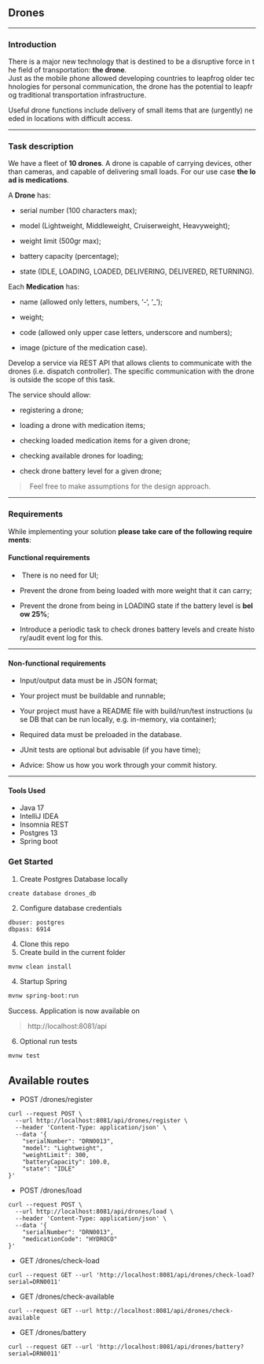## Drones

---

### Introduction

There is a major new technology that is destined to be a disruptive force in the field of transportation: **the drone**. Just as the mobile phone allowed developing countries to leapfrog older technologies for personal communication, the drone has the potential to leapfrog traditional transportation infrastructure.

Useful drone functions include delivery of small items that are (urgently) needed in locations with difficult access.

---

### Task description

We have a fleet of **10 drones**. A drone is capable of carrying devices, other than cameras, and capable of delivering small loads. For our use case **the load is medications**.

A **Drone** has:

- serial number (100 characters max);

- model (Lightweight, Middleweight, Cruiserweight, Heavyweight);

- weight limit (500gr max);

- battery capacity (percentage);

- state (IDLE, LOADING, LOADED, DELIVERING, DELIVERED, RETURNING).

Each **Medication** has: 

- name (allowed only letters, numbers, ‘-‘, ‘_’);

- weight;

- code (allowed only upper case letters, underscore and numbers);

- image (picture of the medication case).

Develop a service via REST API that allows clients to communicate with the drones (i.e. dispatch controller). The specific communication with the drone is outside the scope of this task. 

The service should allow:

- registering a drone;

- loading a drone with medication items;

- checking loaded medication items for a given drone; 

- checking available drones for loading;

- check drone battery level for a given drone;

>  Feel free to make assumptions for the design approach. 

---

### Requirements

While implementing your solution **please take care of the following requirements**: 

#### Functional requirements

-  There is no need for UI;

- Prevent the drone from being loaded with more weight that it can carry;

- Prevent the drone from being in LOADING state if the battery level is **below 25%**;

- Introduce a periodic task to check drones battery levels and create history/audit event log for this.

---

#### Non-functional requirements

- Input/output data must be in JSON format;

- Your project must be buildable and runnable;

- Your project must have a README file with build/run/test instructions (use DB that can be run locally, e.g. in-memory, via container);

- Required data must be preloaded in the database.

- JUnit tests are optional but advisable (if you have time);

- Advice: Show us how you work through your commit history.

---

#### Tools Used
- Java 17
- IntelliJ IDEA
- Insomnia REST
- Postgres 13
- Spring boot


### Get Started
1. Create Postgres Database locally
```postgres
create database drones_db
```

2. Configure database credentials
``` postgres
dbuser: postgres
dbpass: 6914

```
4. Clone this repo
5. Create build in the current folder
```bash
mvnw clean install
```

4. Startup Spring
```bash
mvnw spring-boot:run
```

Success. Application is now available on

> http://localhost:8081/api


6. Optional run tests
```bash
mvnw test
```

## Available routes
- POST /drones/register
```curl
curl --request POST \
  --url http://localhost:8081/api/drones/register \
  --header 'Content-Type: application/json' \
  --data '{
	"serialNumber": "DRN0013",
	"model": "Lightweight",
	"weightLimit": 300,
	"batteryCapacity": 100.0,
	"state": "IDLE"
}'
```
- POST /drones/load
```curl
curl --request POST \
  --url http://localhost:8081/api/drones/load \
  --header 'Content-Type: application/json' \
  --data '{
	"serialNumber": "DRN0013",
	"medicationCode": "HYDROCO"
}'
```
- GET /drones/check-load
```curl
curl --request GET --url 'http://localhost:8081/api/drones/check-load?serial=DRN0011'
```
- GET /drones/check-available
```curl
curl --request GET --url http://localhost:8081/api/drones/check-available
```
- GET /drones/battery
```curl
curl --request GET --url 'http://localhost:8081/api/drones/battery?serial=DRN0011'
```

